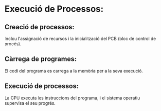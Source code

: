 # Execució de Processos:
## Creació de processos:
Inclou l'assignació de recursos i la inicialització del PCB (bloc de control de procés).
## Càrrega de programes:
El codi del programa es carrega a la memòria per a la seva execució.
## Execució de processos:
La CPU executa les instruccions del programa, i el sistema operatiu supervisa el seu progrés.